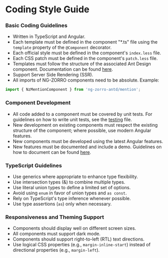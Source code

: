 # Coding Style Guide

### Basic Coding Guidelines

- Written in TypeScript and Angular.
- Each template must be defined in the component "*.ts" file using the `template` property of the `@Component` decorator.
- Each official style must be defined in the component's `index.less` file.
- Each CSS patch must be defined in the component's `patch.less` file.
- Templates must follow the structure of the associated Ant Design component. Documentation can be found [here](https://ant.design/components/{component_name}/).
- Support Server Side Rendering (SSR).
- All imports of NG-ZORRO components need to be absolute. Example:

```typescript
import { NzMentionComponent } from 'ng-zorro-antd/mention';
```

### Component Development

- All code added to a component must be covered by unit tests. For guidelines on how to write unit tests, see the [testing](./TESTING.md) file.
- New development on existing components must respect the existing structure of the component; where possible, use modern Angular features.
- New components must be developed using the latest Angular features.
- New features must be documented and include a demo. Guidelines on how to document can be found [here](./DOCUMENTATION.md).

### TypeScript Guidelines

- Use generics where appropriate to enhance type flexibility.
- Use intersection types (&) to combine multiple types.
- Use literal union types to define a limited set of options.
- Avoid using `enum` in favor of union types and `as const`.
- Rely on TypeScript's type inference whenever possible.
- Use type assertions (`as`) only when necessary.

### Responsiveness and Theming Support

- Components should display well on different screen sizes.
- All components must support dark mode.
- Components should support right-to-left (RTL) text directions.
- Use logical CSS properties (e.g., `margin-inline-start`) instead of directional properties (e.g., `margin-left`).
